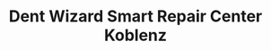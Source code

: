 ---
title: "Dent Wizard Smart Repair Center Koblenz"
url: /koblenz/dent-wizard-smart-repair-center-koblenz/
shop: Autowerkstatt
---